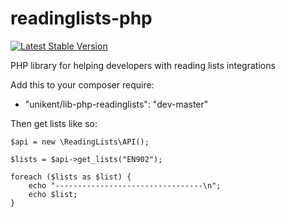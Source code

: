 readinglists-php
================

[![Latest Stable Version](https://poser.pugx.org/unikent/lib-php-readinglists/v/stable.png)](https://packagist.org/packages/unikent/lib-php-readinglists)

PHP library for helping developers with reading lists integrations

Add this to your composer require:
 * "unikent/lib-php-readinglists": "dev-master"

Then get lists like so:
```
$api = new \ReadingLists\API();

$lists = $api->get_lists("EN902");

foreach ($lists as $list) {
    echo "---------------------------------\n";
    echo $list;
}
```

